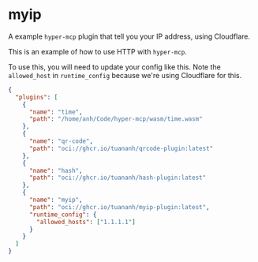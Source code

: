 # myip

A example `hyper-mcp` plugin that tell you your IP address, using Cloudflare.

This is an example of how to use HTTP with `hyper-mcp`.

To use this, you will need to update your config like this. Note the `allowed_host` in `runtime_config` because we're using Cloudflare for this.

```json
{
  "plugins": [
    {
      "name": "time",
      "path": "/home/anh/Code/hyper-mcp/wasm/time.wasm"
    },
    {
      "name": "qr-code",
      "path": "oci://ghcr.io/tuananh/qrcode-plugin:latest"
    },
    {
      "name": "hash",
      "path": "oci://ghcr.io/tuananh/hash-plugin:latest"
    },
    {
      "name": "myip",
      "path": "oci://ghcr.io/tuananh/myip-plugin:latest",
      "runtime_config": {
        "allowed_hosts": ["1.1.1.1"]
      }
    }
  ]
}
```